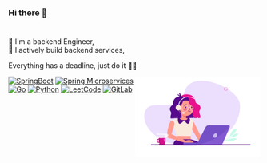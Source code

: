 ### Hi there 👋
#
🔭 I'm a backend Engineer,  
🌱 I actively build backend services,    


Everything has a deadline, just do it 🚴‍♂️  

<img align="right" alt="GIF" src="https://github.com/idamsufiana/idamsufiana/blob/main/coderGirl.gif?raw=true" width="250" height="160" />

<!--
**idamsufiana/idamsufiana** is a ✨ _special_ ✨ repository because its `README.md` (this file) appears on your GitHub profile.

Here are some ideas to get you started:

- 🔭 I’m currently working on ...
- 🌱 I’m currently learning ...
- 👯 I’m looking to collaborate on ...
- 🤔 I’m looking for help with ...
- 💬 Ask me about ...
- 📫 How to reach me: ...
- 😄 Pronouns: ...
- ⚡ Fun fact: ...
-->
[![SpringBoot](https://img.shields.io/badge/-Springboot-black?style=flat&logo=spring&link=https://github.com/idamsufiana)](https://github.com/idamsufiana) 
[![Spring Microservices](https://img.shields.io/badge/-Spring_Microservices-g?style=flat&logo=spring&logoColor=white&link=https://github.com/idamsufiana)](https://github.com/idamsufiana) 
[![Go](https://img.shields.io/badge/--00ADD8?logo=go&logoColor=ffffff)](https://golang.org/)
[![Python](https://img.shields.io/badge/-Python-black?style=flat&logo=python&link=https://github.com/idamsufiana)](https://github.com/idamsufiana) 
[![LeetCode](https://img.shields.io/badge/-LeetCode-02569B?style=flat&logo=leetCode&link=https://github.com/idamsufiana)](https://github.com/idamsufiana)
[![GitLab](https://img.shields.io/badge/-GitLab-181717?style=flat&logo=gitlab&link=https://github.com/idamsufiana)](https://gitlab.com/idamsufiana)

 



